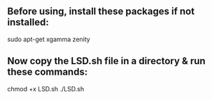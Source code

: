 ## Before using, install these packages if not installed:
sudo apt-get xgamma zenity

## Now copy the LSD.sh file in a directory & run these commands:
chmod +x LSD.sh
./LSD.sh
